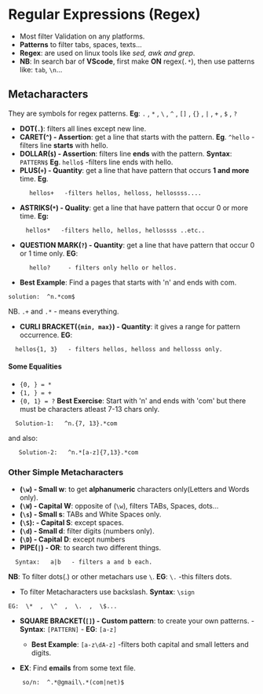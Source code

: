 # Regular Expressions (Regex)
- Most filter Validation on  any platforms.
- **Patterns** to filter tabs, spaces, texts...
- **Regex**: are used on linux tools like *sed, awk and grep*.
- **NB**: In search bar of **VScode**, first make **ON** regex(*`.*`*), then use patterns like:  `tab`, `\n`...
## Metacharacters
They are symbols for regex patterns.
**Eg**: `.` , `*` , `\` , `^` , `[]` , `{}` , `|` , `+` , `$` , `?` 

- **DOT(`.`)**: filters all lines except new line.
- **CARET(`^`) - Assertion**: get a line that starts with the pattern. 
   **Eg**. `^hello`   -filters line **starts** with hello.
- **DOLLAR(`$`) - Assertion**: filters line **ends** with the pattern.
   **Syntax**:  `PATTERN$`
   **Eg**.  `hello$`   -filters line ends with hello.
- **PLUS(`+`) - Quantity**: get a line that have pattern that occurs **1 and more** time.
   **Eg**.
```
      hellos+   -filters hellos, helloss, hellossss....
```
- **ASTRIKS(`*`) - Quality**:  get a line that have pattern that occur 0 or more time. **Eg:**
```
     hellos*   -filters hello, hellos, hellossss ..etc..
```
- **QUESTION MARK(`?`) - Quantity**: get a line that have pattern that occur 0 or 1 time only. **EG**: 
```
      hello?     - filters only hello or hellos.
```
- **Best Example**: Find a pages that starts with 'n' and ends with com.
```
solution:  ^n.*com$
```
NB. `.+` and `.*` - means everything.
- **CURLI BRACKET(`{min, max}`) - Quantity**: it gives a range for pattern occurrence. **EG**: 
```
  hellos{1, 3}   - filters hellos, helloss and hellosss only.
```
#### Some Equalities
- `{0, } = *`
- `{1, } = +`
- `{0, 1} = ?`
**Best Exercise**: Start with 'n' and ends with 'com' but there must be characters atleast 7-13 chars only.
```
  Solution-1:   ^n.{7, 13}.*com
```
and also:
```
   Solution-2:   ^n.*[a-z]{7,13}.*com
```
### Other Simple Metacharacters
- **(`\w`) - Small w**: to get **alphanumeric** characters only(Letters and Words only).
- **(`\W`) - Capital W**: opposite of (`\w`), filters TABs, Spaces, dots...
- **(`\s`) - Small s**: TABs and White Spaces only.
- **(`\S`): - Capital S**: except spaces.
- **(`\d`) - Small d**: filter digits (numbers only).
- **(`\D`) - Capital D**: except numbers
- **PIPE(`|`) - OR**: to search two different things.
```
  Syntax:   a|b   - filters a and b each.
```
**NB**: To filter dots(.) or other metachars use `\`.      **EG**: `\.` -this filters dots.
- To filter Metacharacters use backslash. **Syntax**:  `\sign`
```
EG:  \*  ,  \^  ,  \.  ,  \$...
```
- **SQUARE BRACKET(`[]`) - Custom pattern**: to create your own patterns.
         - **Syntax**:  `[PATTERN]` 
         - **EG**:   `[a-z]`
    - **Best Example**: `[a-z\dA-z]`  -filters both capital and small letters and digits.
    
- **EX**: Find **emails** from some text file.
```
    so/n:  ^.*@gmail\.*(com|net)$
```
